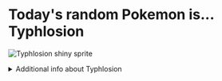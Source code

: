 # Today's random Pokemon is... Typhlosion

![Typhlosion shiny sprite](https://raw.githubusercontent.com/PokeAPI/sprites/master/sprites/pokemon/shiny/157.png)

<details>
<summary>Additional info about Typhlosion</summary>

| srpite type | image |
|------|------|
| back_default | ![Typhlosion back_default sprite](https://raw.githubusercontent.com/PokeAPI/sprites/master/sprites/pokemon/back/157.png) |
| back_shiny | ![Typhlosion back_shiny sprite](https://raw.githubusercontent.com/PokeAPI/sprites/master/sprites/pokemon/back/shiny/157.png) |
| front_default | ![Typhlosion front_default sprite](https://raw.githubusercontent.com/PokeAPI/sprites/master/sprites/pokemon/157.png) | </details>